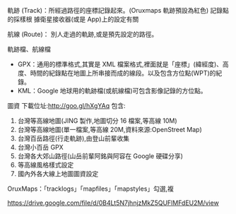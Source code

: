 

軌跡 (Track)：所經過路徑的座標記錄起來。(Oruxmaps 軌跡預設為紅色) 記錄點的採樣根
據衛星接收器(或是 App)上的設定有關

航線 (Route)： 別人走過的軌跡,或是預先設定的路徑。

軌跡檔、航線檔
* GPX：通用的標準格式,其實是 XML 檔案格式,裡面就是「座標」(緯經度)、高度、時間的紀錄點在地圖上所串接而成的線段。以及包含方位點(WPT)的紀錄。
* KML：Google 地球用的軌跡檔(或航線檔)可包含影像記錄的方位點。

圖資
下載位址:http://goo.gl/hXgYAq 包含:
1. 台灣等高線地圖(JING 製作,地圖切分 16 檔案,等高線 10M)
2. 台灣等高線地圖(單一檔案,等高線 20M,資料來源:OpenStreet Map)
3. 台灣百岳路徑(行走軌跡),由登山前輩收集
4. 台灣小百岳 GPX
5. 台灣各大郊山路徑(山岳前輩阿銘與阿容在 Google 硬碟分享)
6. 等高線風格樣式設定
7. 國內外各大線上地圖圖資設定

OruxMaps：「tracklogs」「mapfiles」「mapstyles」勾選,複

https://drive.google.com/file/d/0B4Lt5N7jhnjzMkZ5QUFlMFdEU2M/view
